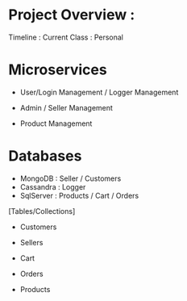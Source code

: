 # Project Overview :
Timeline : Current
Class : Personal

# Microservices
- User/Login Management / Logger Management

- Admin / Seller Management
- Product Management

# Databases
- MongoDB : Seller / Customers
- Cassandra : Logger
- SqlServer : Products / Cart / Orders

[Tables/Collections]
- Customers
- Sellers

- Cart
- Orders
- Products
